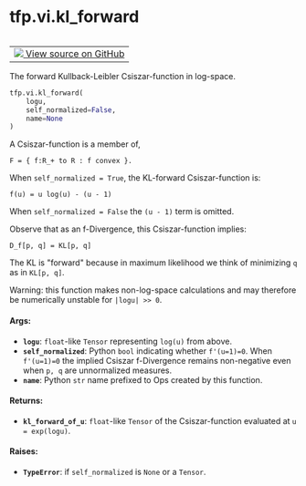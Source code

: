 <div itemscope itemtype="http://developers.google.com/ReferenceObject">
<meta itemprop="name" content="tfp.vi.kl_forward" />
<meta itemprop="path" content="Stable" />
</div>

# tfp.vi.kl_forward


<table class="tfo-notebook-buttons tfo-api" align="left">

<td>
  <a target="_blank" href="https://github.com/tensorflow/probability/blob/master/tensorflow_probability/python/vi/csiszar_divergence.py">
    <img src="https://www.tensorflow.org/images/GitHub-Mark-32px.png" />
    View source on GitHub
  </a>
</td></table>



The forward Kullback-Leibler Csiszar-function in log-space.

``` python
tfp.vi.kl_forward(
    logu,
    self_normalized=False,
    name=None
)
```



<!-- Placeholder for "Used in" -->

A Csiszar-function is a member of,

```none
F = { f:R_+ to R : f convex }.
```

When `self_normalized = True`, the KL-forward Csiszar-function is:

```none
f(u) = u log(u) - (u - 1)
```

When `self_normalized = False` the `(u - 1)` term is omitted.

Observe that as an f-Divergence, this Csiszar-function implies:

```none
D_f[p, q] = KL[p, q]
```

The KL is "forward" because in maximum likelihood we think of minimizing `q`
as in `KL[p, q]`.

Warning: this function makes non-log-space calculations and may therefore be
numerically unstable for `|logu| >> 0`.

#### Args:


* <b>`logu`</b>: `float`-like `Tensor` representing `log(u)` from above.
* <b>`self_normalized`</b>: Python `bool` indicating whether `f'(u=1)=0`. When
  `f'(u=1)=0` the implied Csiszar f-Divergence remains non-negative even
  when `p, q` are unnormalized measures.
* <b>`name`</b>: Python `str` name prefixed to Ops created by this function.


#### Returns:


* <b>`kl_forward_of_u`</b>: `float`-like `Tensor` of the Csiszar-function evaluated at
  `u = exp(logu)`.


#### Raises:


* <b>`TypeError`</b>: if `self_normalized` is `None` or a `Tensor`.